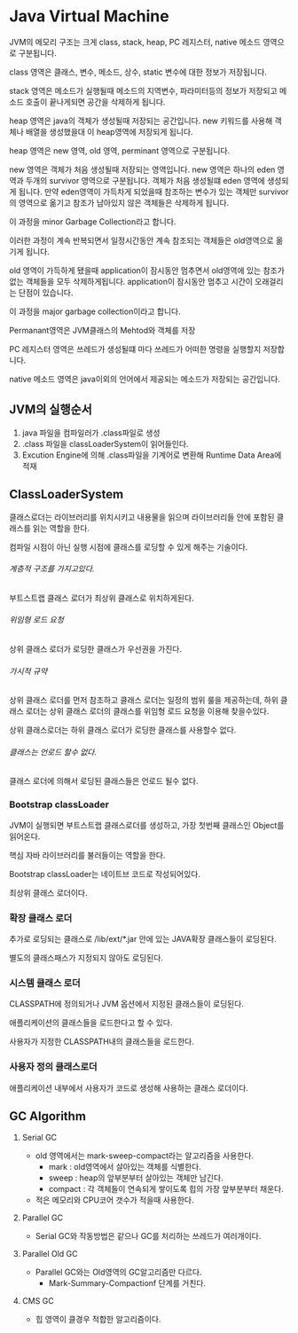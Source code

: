 # Java Virtual Machine

JVM의 메모리 구조는 크게 class, stack, heap, PC 레지스터, native 메소드 영역으로 구분됩니다.

class 영역은 클래스, 변수, 메소드, 상수, static 변수에 대한 정보가 저장됩니다.

stack 영역은 메소드가 실행될때 메소드의 지역변수, 파라미터등의 정보가 저장되고 메소드 호출이 끝나게되면 공간을 삭제하게 됩니다.

heap 영역은 java의 객체가 생성될때 저장되는 공간입니다. new 키워드를 사용해 객체나 배열을 생성했을대
이 heap영역에 저장되게 됩니다.

heap 영역은 new 영역, old 영역, perminant 영역으로 구분됩니다.

new 영역은 객체가 처음 생성될때 저장되는 영역입니다.
new 영역은 하나의 eden 영역과 두개의 survivor 영역으로 구분됩니다. 
객체가 처음 생성될떄 eden 영역에 생성되게 됩니다. 만약 eden영역이 가득차게 되었을때 참조하는 변수가 있는 객체만
survivor의 영역으로 옮기고 참조가 남아있지 않은 객체들은 삭제하게 됩니다. 

이 과정을 minor Garbage Collection라고 합니다.

이러한 과정이 계속 반복되면서 일정시간동안 계속 참조되는 객체들은 old영역으로 옮기게 됩니다.

old 영역이 가득하게 됐을때 application이 잠시동안 멈추면서 old영역에 있는 참조가 없는 객체들을 모두 삭제하게됩니다.
application이 잠시동안 멈추고 시간이 오래걸리는 단점이 있습니다. 

이 과정을 major garbage collection이라고 합니다.

Permanant영역은 JVM클래스의 Mehtod와 객체를 저장

PC 레지스터 영역은 쓰레드가 생성될떄 마다 쓰레드가 어떠한 명령을 실행할지 저장합니다.

native 메소드 영역은 java이외의 언어에서 제공되는 메소드가 저장되는 공간입니다.

## JVM의 실행순서
1. java 파일을 컴파일러가 .class파일로 생성
2. .class 파일을 classLoaderSystem이 읽어들인다.
3. Excution Engine에 의해 .class파일을 기계어로 변환해 Runtime Data Area에 적재

## ClassLoaderSystem
클래스로더는 라이브러리를 위치시키고 내용물을 읽으며 라이브러리들 안에 포함된 클래스를 읽는 역할을 한다.

컴파일 시점이 아닌 실행 시점에 클래스를 로딩할 수 있게 해주는 기술이다.

###### 계층적 구조를 가지고있다.
부트스트랩 클래스 로더가 최상위 클래스로 위치하게된다.

###### 위임형 로드 요청
상위 클래스 로더가 로딩한 클래스가 우선권을 가진다.

###### 가시적 규약
상위 클래스 로더를 먼저 참조하고 클래스 로더는 일정의 범위 룰을 제공하는데, 하위 클래스 로더는 상위 클래스 로더의 클래스를 위임형 로드 요청을 이용해 찾을수있다.

상위 클래스로더는 하위 클래스 로더가 로딩한 클래스를 사용할수 없다.

###### 클래스는 언로드 할수 없다.
클래스 로더에 의해서 로딩된 클래스들은 언로드 될수 없다.

### Bootstrap classLoader
JVM이 실행되면 부트스트랩 클래스로더를 생성하고, 가장 첫번째 클래스인 Object를 읽어온다.

핵심 자바 라이브러리를 불러들이는 역할을 한다.

Bootstrap classLoader는 네이트브 코드로 작성되어있다.

최상위 클래스 로더이다.

### 확장 클래스 로더
추가로 로딩되는 클래스로 /lib/ext/*.jar 안에 있는 JAVA확장 클래스들이 로딩된다.

별도의 클래스패스가 지정되지 않아도 로딩된다.

### 시스템 클래스 로더
CLASSPATH에 정의되거나 JVM 옵션에서 지정된 클래스들이 로딩된다.

애플리케이션의 클래스들을 로드한다고 할 수 있다.

사용자가 지정한 CLASSPATH내의 클래스들을 로드한다.

### 사용자 정의 클래스로더
애플리케이션 내부에서 사용자가 코드로 생성해 사용하는 클래스 로더이다.

## GC Algorithm
1. Serial GC
    - old 영역에서는 mark-sweep-compact라는 알고리즘을 사용한다.
        - mark : old영역에서 살아있는 객체를 식별한다.
        - sweep : heap의 앞부분부터 살아있는 객체만 남긴다.
        - compact : 각 객체들이 연속되게 쌓이도록 힙의 가장 앞부분부터 채운다.
    - 적은 메모리와 CPU코어 갯수가 적을때 사용한다.

2. Parallel GC
    - Serial GC와 작동방법은 같으나 GC를 처리하는 쓰레드가 여러개이다.
    
3. Parallel Old GC
    - Parallel GC와는 Old영역의 GC알고리즘만 다르다.
        - Mark-Summary-Compactionf 단계를 거친다.
        
4. CMS GC
    - 힙 영역이 클경우 적합한 알고리즘이다.